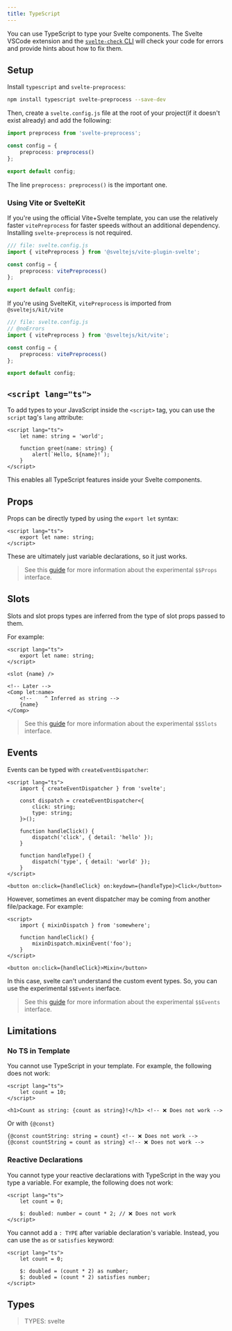 ```yaml
---
title: TypeScript
---
```


You can use TypeScript to type your Svelte components. The Svelte VSCode extension and the [`svelte-check` CLI](https://www.npmjs.com/package/svelte-check) will check your code for errors and provide hints about how to fix them.

## Setup

Install `typescript` and `svelte-preprocess`:

```sh
npm install typescript svelte-preprocess --save-dev
```

Then, create a `svelte.config.js` file at the root of your project(if it doesn't exist already) and add the following:

```ts
import preprocess from 'svelte-preprocess';

const config = {
	preprocess: preprocess()
};

export default config;
```

The line `preprocess: preprocess()` is the important one.

### Using Vite or SvelteKit

If you're using the official Vite+Svelte template, you can use the relatively faster `vitePreprocess` for faster speeds without an additional dependency. Installing `svelte-preprocess` is not required.

```ts
/// file: svelte.config.js
import { vitePreprocess } from '@sveltejs/vite-plugin-svelte';

const config = {
	preprocess: vitePreprocess()
};

export default config;
```

If you're using SvelteKit, `vitePreprocess` is imported from `@sveltejs/kit/vite`

```ts
/// file: svelte.config.js
// @noErrors
import { vitePreprocess } from '@sveltejs/kit/vite';

const config = {
	preprocess: vitePreprocess()
};

export default config;
```

## `<script lang="ts">`

To add types to your JavaScript inside the `<script>` tag, you can use the `script` tag's `lang` attribute:

```svelte
<script lang="ts">
	let name: string = 'world';

	function greet(name: string) {
		alert(`Hello, ${name}!`);
	}
</script>
```

This enables all TypeScript features inside your Svelte components.

## Props

Props can be directly typed by using the `export let` syntax:

```svelte
<script lang="ts">
	export let name: string;
</script>
```

These are ultimately just variable declarations, so it just works.

> See this [guide](https://github.com/dummdidumm/rfcs/blob/ts-typedefs-within-svelte-components/text/ts-typing-props-slots-events.md#typing-props) for more information about the experimental `$$Props` interface.

## Slots

Slots and slot props types are inferred from the type of slot props passed to them.

For example:

```svelte
<script lang="ts">
	export let name: string;
</script>

<slot {name} />

<!-- Later -->
<Comp let:name>
	<!--    ^ Inferred as string -->
	{name}
</Comp>
```

> See this [guide](https://github.com/dummdidumm/rfcs/blob/ts-typedefs-within-svelte-components/text/ts-typing-props-slots-events.md#typing-slots) for more information about the experimental `$$Slots` interface.

## Events

Events can be typed with `createEventDispatcher`:

```svelte
<script lang="ts">
	import { createEventDispatcher } from 'svelte';

	const dispatch = createEventDispatcher<{
		click: string;
		type: string;
	}>();

	function handleClick() {
		dispatch('click', { detail: 'hello' });
	}

	function handleType() {
		dispatch('type', { detail: 'world' });
	}
</script>

<button on:click={handleClick} on:keydown={handleType}>Click</button>
```

However, sometimes an event dispatcher may be coming from another file/package. For example:

```svelte
<script>
	import { mixinDispatch } from 'somewhere';

	function handleClick() {
		mixinDispatch.mixinEvent('foo');
	}
</script>

<button on:click={handleClick}>Mixin</button>
```

In this case, svelte can't understand the custom event types. So, you can use the experimental `$$Events` inerface.

> See this [guide](https://github.com/dummdidumm/rfcs/blob/ts-typedefs-within-svelte-components/text/ts-typing-props-slots-events.md#typing-events) for more information about the experimental `$$Events` interface.

## Limitations

### No TS in Template

You cannot use TypeScript in your template. For example, the following does not work:

```svelte
<script lang="ts">
	let count = 10;
</script>

<h1>Count as string: {count as string}!</h1> <!-- ❌ Does not work -->
```

Or with `{@const}`

```svelte
{@const countString: string = count} <!-- ❌ Does not work -->
{@const countString = count as string} <!-- ❌ Does not work -->
```

### Reactive Declarations

You cannot type your reactive declarations with TypeScript in the way you type a variable. For example, the following does not work:

```svelte
<script lang="ts">
	let count = 0;

	$: doubled: number = count * 2; // ❌ Does not work
</script>
```

You cannot add a `: TYPE` after variable declaration's variable. Instead, you can use the `as` or `satisfies` keyword:

```svelte
<script lang="ts">
	let count = 0;

	$: doubled = (count * 2) as number;
	$: doubled = (count * 2) satisfies number;
</script>
```

## Types

> TYPES: svelte
